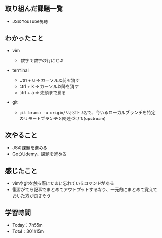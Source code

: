 ## 取り組んだ課題一覧
- JSのYouTube視聴

## わかったこと
- vim
  - :数字で数字の行にとぶ

- terminal
  - Ctrl + u => カーソル以前を消す
  - ctrl + k => カーソル以降を消す
  - ctrl + a => 先頭まで戻る

- git
  - `git branch -u origin/リポジトリ名`で、今いるローカルブランチを特定のリモートブランチと関連づける(upstream)
 
## 次やること
- JSの課題を進める
- GoのUdemy、課題を進める

## 感じたこと
- vimやgitを触る際にたまに忘れているコマンドがある
- 復習がてら記事でまとめてアウトプットするなり、一元的にまとめて覚えておいた方が良さそう

## 学習時間　
- Today：7h55m
- Total：301h15m
